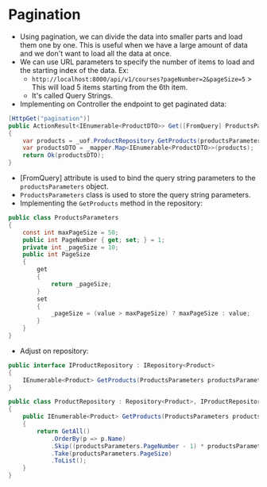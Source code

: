 # Pagination

- Using pagination, we can divide the data into smaller parts and load them one by one. This is useful when we have a large amount of data and we don't want to load all the data at once.
- We can use URL parameters to specify the number of items to load and the starting index of the data. Ex:
  - `http://localhost:8000/api/v1/courses?pageNumber=2&pageSize=5` > This will load 5 items starting from the 6th item.
  - It's called Query Strings.
- Implementing on Controller the endpoint to get paginated data:

```csharp
[HttpGet("pagination")]
public ActionResult<IEnumerable<ProductDTO>> Get([FromQuery] ProductsParameters productsParameters)
{
    var products = _uof.ProductRepository.GetProducts(productsParameters);
    var productsDTO = _mapper.Map<IEnumerable<ProductDTO>>(products);
    return Ok(productsDTO);
}
```

- [FromQuery] attribute is used to bind the query string parameters to the `productsParameters` object.
- `ProductsParameters` class is used to store the query string parameters.
- Implementing the `GetProducts` method in the repository:

```csharp
public class ProductsParameters
{
    const int maxPageSize = 50;
    public int PageNumber { get; set; } = 1;
    private int _pageSize = 10;
    public int PageSize
    {
        get
        {
            return _pageSize;
        }
        set
        {
            _pageSize = (value > maxPageSize) ? maxPageSize : value;
        }
    }
}
```

- Adjust on repository:

```csharp
public interface IProductRepository : IRepository<Product>
{
    IEnumerable<Product> GetProducts(ProductsParameters productsParameters);
}

public class ProductRepository : Repository<Product>, IProductRepository
{
    public IEnumerable<Product> GetProducts(ProductsParameters productsParameters)
    {
        return GetAll()
            .OrderBy(p => p.Name)
            .Skip((productsParameters.PageNumber - 1) * productsParameters.PageSize)
            .Take(productsParameters.PageSize)
            .ToList();
    }
}

```
